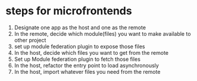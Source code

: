 # steps for microfrontends

1. Designate one app as the host and one as the remote
2. In the remote, decide which module(files) you want to make available to other project
3. set up module federation plugin to expose those files
4. In the host, decide which files you want to get from the remote
5. Set up Module federation plugin to fetch those files
6. In the host, refactor the entry point to load asynchronously
7. In the host, import whatever files you need from the remote
